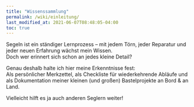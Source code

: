 ```yaml
---
title: "Wissenssammlung"
permalink: /wiki/einleitung/
last_modified_at: 2021-06-07T08:48:05-04:00
toc: true
---
```


Segeln ist ein ständiger Lernprozess – mit jedem Törn, jeder Reparatur und jeder neuen Erfahrung wächst mein Wissen. <br>
Doch wer erinnert sich schon an jedes kleine Detail?

Genau deshalb halte ich hier meine Erkenntnisse fest:<br> Als persönlicher Merkzettel, als Checkliste für wiederkehrende Abläufe und als Dokumentation meiner kleinen (und großen) Bastelprojekte an Bord & an Land. 

Vielleicht hilft es ja auch anderen Seglern weiter!